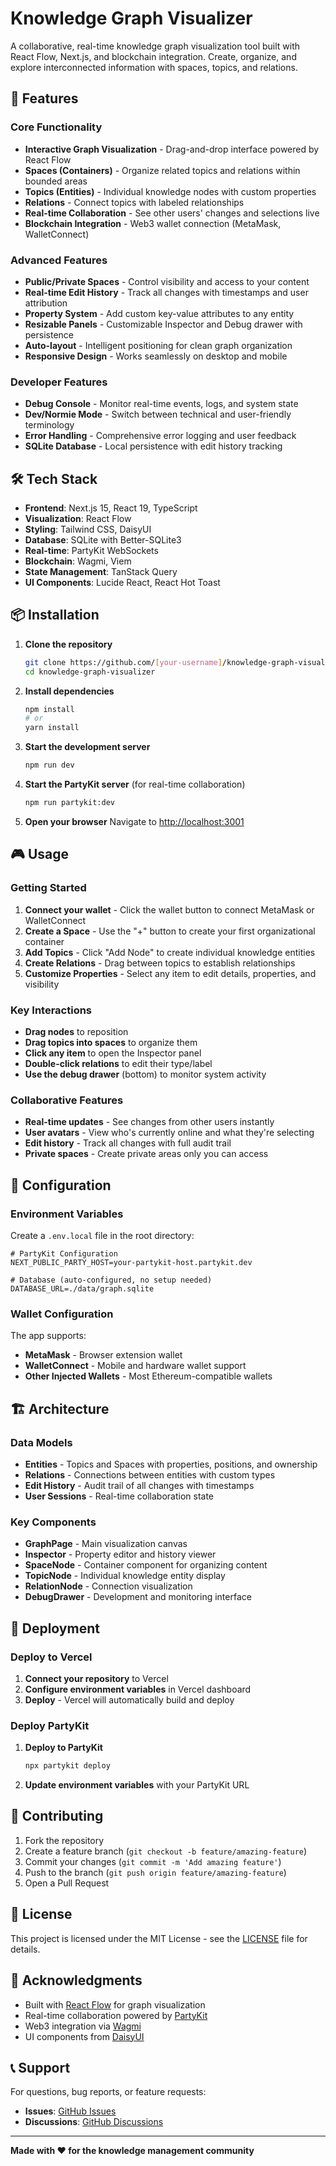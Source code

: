 # Knowledge Graph Visualizer

A collaborative, real-time knowledge graph visualization tool built with React Flow, Next.js, and blockchain integration. Create, organize, and explore interconnected information with spaces, topics, and relations.

## 🚀 Features

### Core Functionality
- **Interactive Graph Visualization** - Drag-and-drop interface powered by React Flow
- **Spaces (Containers)** - Organize related topics and relations within bounded areas
- **Topics (Entities)** - Individual knowledge nodes with custom properties
- **Relations** - Connect topics with labeled relationships
- **Real-time Collaboration** - See other users' changes and selections live
- **Blockchain Integration** - Web3 wallet connection (MetaMask, WalletConnect)

### Advanced Features
- **Public/Private Spaces** - Control visibility and access to your content
- **Real-time Edit History** - Track all changes with timestamps and user attribution
- **Property System** - Add custom key-value attributes to any entity
- **Resizable Panels** - Customizable Inspector and Debug drawer with persistence
- **Auto-layout** - Intelligent positioning for clean graph organization
- **Responsive Design** - Works seamlessly on desktop and mobile

### Developer Features
- **Debug Console** - Monitor real-time events, logs, and system state
- **Dev/Normie Mode** - Switch between technical and user-friendly terminology
- **Error Handling** - Comprehensive error logging and user feedback
- **SQLite Database** - Local persistence with edit history tracking

## 🛠️ Tech Stack

- **Frontend**: Next.js 15, React 19, TypeScript
- **Visualization**: React Flow
- **Styling**: Tailwind CSS, DaisyUI
- **Database**: SQLite with Better-SQLite3
- **Real-time**: PartyKit WebSockets
- **Blockchain**: Wagmi, Viem
- **State Management**: TanStack Query
- **UI Components**: Lucide React, React Hot Toast

## 📦 Installation

1. **Clone the repository**
   ```bash
   git clone https://github.com/[your-username]/knowledge-graph-visualizer.git
   cd knowledge-graph-visualizer
   ```

2. **Install dependencies**
   ```bash
   npm install
   # or
   yarn install
   ```

3. **Start the development server**
   ```bash
   npm run dev
   ```

4. **Start the PartyKit server** (for real-time collaboration)
   ```bash
   npm run partykit:dev
   ```

5. **Open your browser**
   Navigate to [http://localhost:3001](http://localhost:3001)

## 🎮 Usage

### Getting Started
1. **Connect your wallet** - Click the wallet button to connect MetaMask or WalletConnect
2. **Create a Space** - Use the "+" button to create your first organizational container
3. **Add Topics** - Click "Add Node" to create individual knowledge entities
4. **Create Relations** - Drag between topics to establish relationships
5. **Customize Properties** - Select any item to edit details, properties, and visibility

### Key Interactions
- **Drag nodes** to reposition
- **Drag topics into spaces** to organize them
- **Click any item** to open the Inspector panel
- **Double-click relations** to edit their type/label
- **Use the debug drawer** (bottom) to monitor system activity

### Collaborative Features
- **Real-time updates** - See changes from other users instantly
- **User avatars** - View who's currently online and what they're selecting
- **Edit history** - Track all changes with full audit trail
- **Private spaces** - Create private areas only you can access

## 🔧 Configuration

### Environment Variables
Create a `.env.local` file in the root directory:

```env
# PartyKit Configuration
NEXT_PUBLIC_PARTY_HOST=your-partykit-host.partykit.dev

# Database (auto-configured, no setup needed)
DATABASE_URL=./data/graph.sqlite
```

### Wallet Configuration
The app supports:
- **MetaMask** - Browser extension wallet
- **WalletConnect** - Mobile and hardware wallet support
- **Other Injected Wallets** - Most Ethereum-compatible wallets

## 🏗️ Architecture

### Data Models
- **Entities** - Topics and Spaces with properties, positions, and ownership
- **Relations** - Connections between entities with custom types
- **Edit History** - Audit trail of all changes with timestamps
- **User Sessions** - Real-time collaboration state

### Key Components
- **GraphPage** - Main visualization canvas
- **Inspector** - Property editor and history viewer
- **SpaceNode** - Container component for organizing content
- **TopicNode** - Individual knowledge entity display
- **RelationNode** - Connection visualization
- **DebugDrawer** - Development and monitoring interface

## 🚀 Deployment

### Deploy to Vercel
1. **Connect your repository** to Vercel
2. **Configure environment variables** in Vercel dashboard
3. **Deploy** - Vercel will automatically build and deploy

### Deploy PartyKit
1. **Deploy to PartyKit**
   ```bash
   npx partykit deploy
   ```
2. **Update environment variables** with your PartyKit URL

## 🤝 Contributing

1. Fork the repository
2. Create a feature branch (`git checkout -b feature/amazing-feature`)
3. Commit your changes (`git commit -m 'Add amazing feature'`)
4. Push to the branch (`git push origin feature/amazing-feature`)
5. Open a Pull Request

## 📄 License

This project is licensed under the MIT License - see the [LICENSE](LICENSE) file for details.

## 🙏 Acknowledgments

- Built with [React Flow](https://reactflow.dev/) for graph visualization
- Real-time collaboration powered by [PartyKit](https://partykit.io/)
- Web3 integration via [Wagmi](https://wagmi.sh/)
- UI components from [DaisyUI](https://daisyui.com/)

## 📞 Support

For questions, bug reports, or feature requests:
- **Issues**: [GitHub Issues](https://github.com/[your-username]/knowledge-graph-visualizer/issues)
- **Discussions**: [GitHub Discussions](https://github.com/[your-username]/knowledge-graph-visualizer/discussions)

---

**Made with ❤️ for the knowledge management community**
